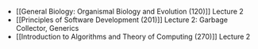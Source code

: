 - [[General Biology: Organismal Biology and Evolution (120)]] Lecture 2
- [[Principles of Software Development (201)]] Lecture 2: Garbage Collector, Generics
- [[Introduction to Algorithms and Theory of Computing (270)]] Lecture 2